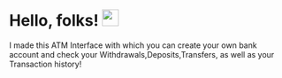 # Hello, folks! <img src="https://raw.githubusercontent.com/MartinHeinz/MartinHeinz/master/wave.gif" width="30px">

I made this ATM Interface with which you can create your own bank account and check your Withdrawals,Deposits,Transfers, as well as your Transaction history!



